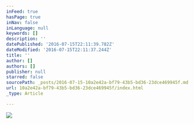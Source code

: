 ```yaml
---
inFeed: true
hasPage: true
inNav: false
inLanguage: null
keywords: []
description: ''
datePublished: '2016-07-15T22:11:39.782Z'
dateModified: '2016-07-15T22:11:37.244Z'
title: ''
author: []
authors: []
publisher: null
starred: false
sourcePath: _posts/2016-07-15-10a2e42a-bf79-43b5-bd36-23dce469945f.md
url: 10a2e42a-bf79-43b5-bd36-23dce469945f/index.html
_type: Article

---
```

![](https://the-grid-user-content.s3-us-west-2.amazonaws.com/7128db98-1183-4f37-bec9-89defb39327f.jpg)